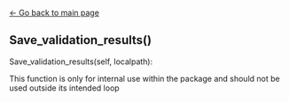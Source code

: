 [<- Go back to main page](https://bharkema.github.io/RealstatsModelRollout/)

## Save_validation_results()
Save_validation_results(self, localpath):

This function is only for internal use within the package and should not be used outside its intended loop